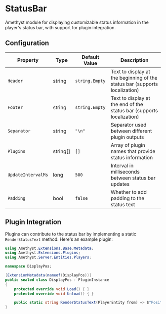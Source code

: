 # StatusBar

Amethyst module for displaying customizable status information in the player's status bar, with support for plugin integration.

## Configuration

| Property           | Type            | Default Value | Description                                                                 |
|--------------------|-----------------|---------------|-----------------------------------------------------------------------------|
| `Header`          | string          | `string.Empty` | Text to display at the beginning of the status bar (supports localization) |
| `Footer`          | string          | `string.Empty` | Text to display at the end of the status bar (supports localization)       |
| `Separator`       | string          | `"\n"`        | Separator used between different plugin outputs                             |
| `Plugins`         | string[]        | `[]`          | Array of plugin names that provide status information                       |
| `UpdateIntervalMs`| long            | `500`         | Interval in milliseconds between status bar updates                         |
| `Padding`         | bool            | `false`       | Whether to add padding to the status text                               |

## Plugin Integration

Plugins can contribute to the status bar by implementing a static `RenderStatusText` method. Here's an example plugin:

```csharp
using Amethyst.Extensions.Base.Metadata;
using Amethyst.Extensions.Plugins;
using Amethyst.Server.Entities.Players;

namespace DisplayPos;

[ExtensionMetadata(nameof(DisplayPos))]
public sealed class DisplayPos : PluginInstance
{
    protected override void Load() { }
    protected override void Unload() { }

    public static string RenderStatusText(PlayerEntity from) => $"Position: X={from.Position.X}, Y={from.Position.Y}";
}
```
